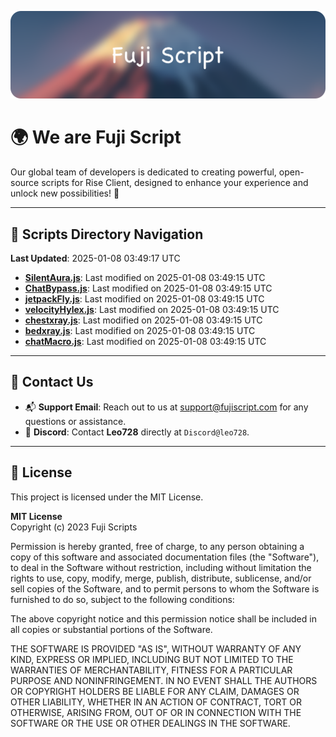 ![Banner](.github/b.webp)

# 🌍 **We are Fuji Script**

Our global team of developers is dedicated to creating powerful, open-source scripts for Rise Client, designed to enhance your experience and unlock new possibilities! 🌟

---
<!-- SCRIPTS_NAVIGATION_START -->
## 📂 **Scripts Directory Navigation**

**Last Updated**: 2025-01-08 03:49:17 UTC

- **[SilentAura.js](scripts/SilentAura.js)**: Last modified on 2025-01-08 03:49:15 UTC
- **[ChatBypass.js](scripts/ChatBypass.js)**: Last modified on 2025-01-08 03:49:15 UTC
- **[jetpackFly.js](scripts/jetpackFly.js)**: Last modified on 2025-01-08 03:49:15 UTC
- **[velocityHylex.js](scripts/velocityHylex.js)**: Last modified on 2025-01-08 03:49:15 UTC
- **[chestxray.js](scripts/chestxray.js)**: Last modified on 2025-01-08 03:49:15 UTC
- **[bedxray.js](scripts/bedxray.js)**: Last modified on 2025-01-08 03:49:15 UTC
- **[chatMacro.js](scripts/chatMacro.js)**: Last modified on 2025-01-08 03:49:15 UTC

<!-- SCRIPTS_NAVIGATION_END -->

---

## 💬 **Contact Us**  
- 📬 **Support Email**: Reach out to us at [support@fujiscript.com](mailto:support@fujiscript.com) for any questions or assistance.  
- 💬 **Discord**: Contact **Leo728** directly at `Discord@leo728`.

---

## 📜 **License**

This project is licensed under the MIT License.  

**MIT License**  
Copyright (c) 2023 Fuji Scripts  

Permission is hereby granted, free of charge, to any person obtaining a copy of this software and associated documentation files (the "Software"), to deal in the Software without restriction, including without limitation the rights to use, copy, modify, merge, publish, distribute, sublicense, and/or sell copies of the Software, and to permit persons to whom the Software is furnished to do so, subject to the following conditions:  

The above copyright notice and this permission notice shall be included in all copies or substantial portions of the Software.  

THE SOFTWARE IS PROVIDED "AS IS", WITHOUT WARRANTY OF ANY KIND, EXPRESS OR IMPLIED, INCLUDING BUT NOT LIMITED TO THE WARRANTIES OF MERCHANTABILITY, FITNESS FOR A PARTICULAR PURPOSE AND NONINFRINGEMENT. IN NO EVENT SHALL THE AUTHORS OR COPYRIGHT HOLDERS BE LIABLE FOR ANY CLAIM, DAMAGES OR OTHER LIABILITY, WHETHER IN AN ACTION OF CONTRACT, TORT OR OTHERWISE, ARISING FROM, OUT OF OR IN CONNECTION WITH THE SOFTWARE OR THE USE OR OTHER DEALINGS IN THE SOFTWARE.  
